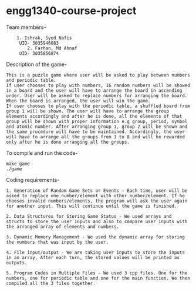# engg1340-course-project

Team members-
		
		
		1. Ishrak, Syed Nafis
		 UID- 3035946083 
	     	2. Farhan, Md Ahnaf
		 UID- 3035856874
		 
		 
		 
		 
		 
Description of the game-


	This is a puzzle game where user will be asked to play between numbers and periodic table. 
	If user chooses to play with numbers, 16 random numbers will be showed in a board and the user will have to arrange the board in ascending order. User will be asked to replace numbers for arranging the board. When the board is arranged, the user will win the game.
	If user chooses to play with the periodic table, a shuffled board from group 1 will be shown. The user will have to arrange the group elements accordingly and after he is done, all the elements of that group will be shown with proper information e.g group, period, symbol and atomic number. After arranging group 1, group 2 will be shown and the same procedure will have to be maintained. Accordingly, the user will have to arrange all the groups from 1 to 8 and will be rewarded only after he is done arranging all the groups.
	
	
	
To compile and run the code-
			
	make game
	./game
	
	
	
Coding requirements-



	1. Generation of Random Game Sets or Events - Each time, user will be asked to replace one number/element with other number/element. If he chooses invalid numbers/elements, the program will ask the user again for another input. This will continue until the game is finished.
	
	2. Data Structures for Storing Game Status - We used arrays and structs to store the user inputs and also to compare user inputs with the arranged array of elements and numbers. 
	
	3. Dynamic Memory Management - We used the dynamic array for storing the numbers that was input by the user.
	
	4. File input/output - We are taking user inputs to store the inputs in an array. After each turn, the stored values will be printed as outputs.
	
	5. Program Codes in Multiple Files - We used 3 cpp files. One for the numbers, one for periodic table and one for the main function. We then compiled all the 3 files together.

